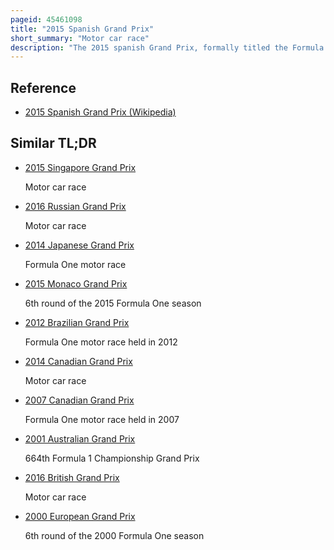 ```yaml
---
pageid: 45461098
title: "2015 Spanish Grand Prix"
short_summary: "Motor car race"
description: "The 2015 spanish Grand Prix, formally titled the Formula 1 Gran Premio de España Pirelli 2015, was a Formula One Motor Race held on 10 May 2015 at the Circuit de Barcelona-Catalunya in Montmeló, Spain. The Race was the fifth Round of the 2015 Season and marked the forty-fifth Running of the spanish Grand Prix as a Round of the Formula One World Championship and the twenty-fifth Running at Catalunya. Rosberg took his first Victory of the Season his first in Spain and the ninth Win of his Career. His team-mate Lewis Hamilton finished second after a bad Start, followed by sebastian Vettel in third."
---
```


## Reference

- [2015 Spanish Grand Prix (Wikipedia)](https://en.wikipedia.org/?curid=45461098)

## Similar TL;DR

- [2015 Singapore Grand Prix](/tldr/en/2015-singapore-grand-prix)

  Motor car race

- [2016 Russian Grand Prix](/tldr/en/2016-russian-grand-prix)

  Motor car race

- [2014 Japanese Grand Prix](/tldr/en/2014-japanese-grand-prix)

  Formula One motor race

- [2015 Monaco Grand Prix](/tldr/en/2015-monaco-grand-prix)

  6th round of the 2015 Formula One season

- [2012 Brazilian Grand Prix](/tldr/en/2012-brazilian-grand-prix)

  Formula One motor race held in 2012

- [2014 Canadian Grand Prix](/tldr/en/2014-canadian-grand-prix)

  Motor car race

- [2007 Canadian Grand Prix](/tldr/en/2007-canadian-grand-prix)

  Formula One motor race held in 2007

- [2001 Australian Grand Prix](/tldr/en/2001-australian-grand-prix)

  664th Formula 1 Championship Grand Prix

- [2016 British Grand Prix](/tldr/en/2016-british-grand-prix)

  Motor car race

- [2000 European Grand Prix](/tldr/en/2000-european-grand-prix)

  6th round of the 2000 Formula One season
